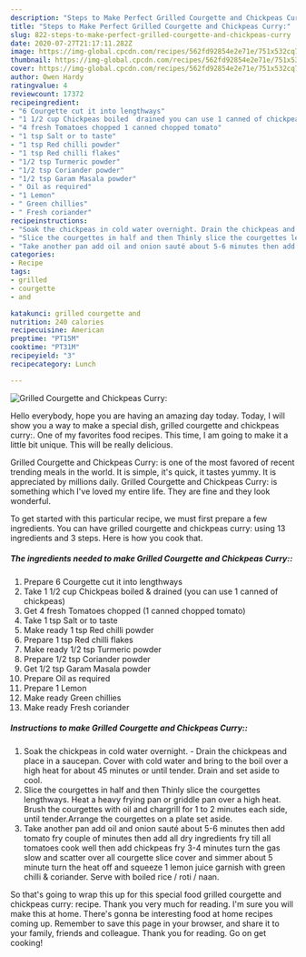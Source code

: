 ```yaml
---
description: "Steps to Make Perfect Grilled Courgette and Chickpeas Curry:"
title: "Steps to Make Perfect Grilled Courgette and Chickpeas Curry:"
slug: 822-steps-to-make-perfect-grilled-courgette-and-chickpeas-curry
date: 2020-07-27T21:17:11.282Z
image: https://img-global.cpcdn.com/recipes/562fd92854e2e71e/751x532cq70/grilled-courgette-and-chickpeas-curry-recipe-main-photo.jpg
thumbnail: https://img-global.cpcdn.com/recipes/562fd92854e2e71e/751x532cq70/grilled-courgette-and-chickpeas-curry-recipe-main-photo.jpg
cover: https://img-global.cpcdn.com/recipes/562fd92854e2e71e/751x532cq70/grilled-courgette-and-chickpeas-curry-recipe-main-photo.jpg
author: Owen Hardy
ratingvalue: 4
reviewcount: 17372
recipeingredient:
- "6 Courgette cut it into lengthways"
- "1 1/2 cup Chickpeas boiled  drained you can use 1 canned of chickpeas"
- "4 fresh Tomatoes chopped 1 canned chopped tomato"
- "1 tsp Salt or to taste"
- "1 tsp Red chilli powder"
- "1 tsp Red chilli flakes"
- "1/2 tsp Turmeric powder"
- "1/2 tsp Coriander powder"
- "1/2 tsp Garam Masala powder"
- " Oil as required"
- "1 Lemon"
- " Green chillies"
- " Fresh coriander"
recipeinstructions:
- "Soak the chickpeas in cold water overnight. Drain the chickpeas and place in a saucepan. Cover with cold water and bring to the boil over a high heat for about 45 minutes or until tender. Drain and set aside to cool."
- "Slice the courgettes in half and then Thinly slice the courgettes lengthways. Heat a heavy frying pan or griddle pan over a high heat. Brush the courgettes with oil and chargrill for 1 to 2 minutes each side, until tender.Arrange the courgettes on a plate set aside."
- "Take another pan add oil and onion sauté about 5-6 minutes then add tomato fry couple of minutes then add all dry ingredients fry till all tomatoes cook well then add chickpeas fry 3-4 minutes turn the gas slow and scatter over all courgette slice cover and simmer about 5 minute turn the heat off and squeeze 1 lemon juice garnish with green chilli &amp; coriander. Serve with boiled rice / roti / naan."
categories:
- Recipe
tags:
- grilled
- courgette
- and

katakunci: grilled courgette and 
nutrition: 240 calories
recipecuisine: American
preptime: "PT15M"
cooktime: "PT31M"
recipeyield: "3"
recipecategory: Lunch

---
```



![Grilled Courgette and Chickpeas Curry:](https://img-global.cpcdn.com/recipes/562fd92854e2e71e/751x532cq70/grilled-courgette-and-chickpeas-curry-recipe-main-photo.jpg)

Hello everybody, hope you are having an amazing day today. Today, I will show you a way to make a special dish, grilled courgette and chickpeas curry:. One of my favorites food recipes. This time, I am going to make it a little bit unique. This will be really delicious.

Grilled Courgette and Chickpeas Curry: is one of the most favored of recent trending meals in the world. It is simple, it's quick, it tastes yummy. It is appreciated by millions daily. Grilled Courgette and Chickpeas Curry: is something which I've loved my entire life. They are fine and they look wonderful.




To get started with this particular recipe, we must first prepare a few ingredients. You can have grilled courgette and chickpeas curry: using 13 ingredients and 3 steps. Here is how you cook that.

<!--inarticleads1-->

##### The ingredients needed to make Grilled Courgette and Chickpeas Curry::

1. Prepare 6 Courgette cut it into lengthways
1. Take 1 1/2 cup Chickpeas boiled &amp; drained (you can use 1 canned of chickpeas)
1. Get 4 fresh Tomatoes chopped (1 canned chopped tomato)
1. Take 1 tsp Salt or to taste
1. Make ready 1 tsp Red chilli powder
1. Prepare 1 tsp Red chilli flakes
1. Make ready 1/2 tsp Turmeric powder
1. Prepare 1/2 tsp Coriander powder
1. Get 1/2 tsp Garam Masala powder
1. Prepare  Oil as required
1. Prepare 1 Lemon
1. Make ready  Green chillies
1. Make ready  Fresh coriander




<!--inarticleads2-->

##### Instructions to make Grilled Courgette and Chickpeas Curry::

1. Soak the chickpeas in cold water overnight. - Drain the chickpeas and place in a saucepan. Cover with cold water and bring to the boil over a high heat for about 45 minutes or until tender. Drain and set aside to cool.
1. Slice the courgettes in half and then Thinly slice the courgettes lengthways. Heat a heavy frying pan or griddle pan over a high heat. Brush the courgettes with oil and chargrill for 1 to 2 minutes each side, until tender.Arrange the courgettes on a plate set aside.
1. Take another pan add oil and onion sauté about 5-6 minutes then add tomato fry couple of minutes then add all dry ingredients fry till all tomatoes cook well then add chickpeas fry 3-4 minutes turn the gas slow and scatter over all courgette slice cover and simmer about 5 minute turn the heat off and squeeze 1 lemon juice garnish with green chilli &amp; coriander. Serve with boiled rice / roti / naan.




So that's going to wrap this up for this special food grilled courgette and chickpeas curry: recipe. Thank you very much for reading. I'm sure you will make this at home. There's gonna be interesting food at home recipes coming up. Remember to save this page in your browser, and share it to your family, friends and colleague. Thank you for reading. Go on get cooking!
